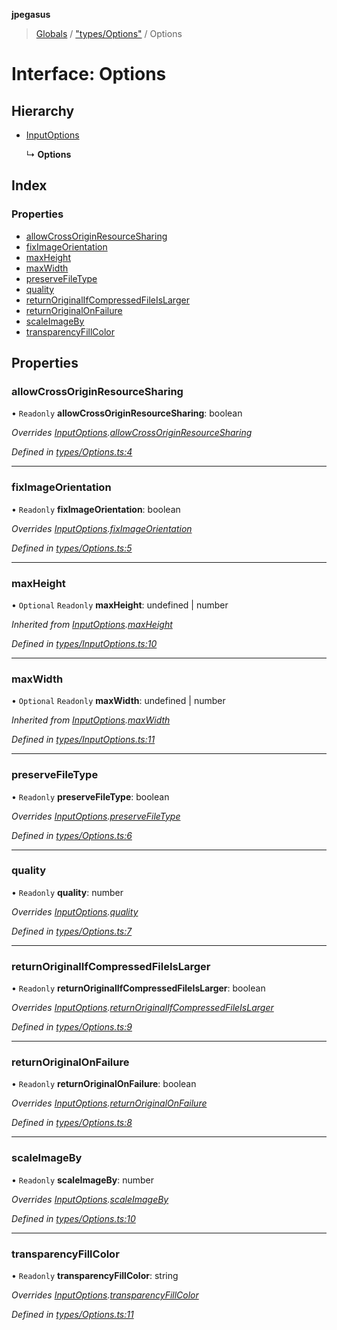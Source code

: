 **jpegasus**

> [Globals](../README.md) / ["types/Options"](../modules/_types_options_.md) / Options

# Interface: Options

## Hierarchy

* [InputOptions](_types_inputoptions_.inputoptions.md)

  ↳ **Options**

## Index

### Properties

* [allowCrossOriginResourceSharing](_types_options_.options.md#allowcrossoriginresourcesharing)
* [fixImageOrientation](_types_options_.options.md#fiximageorientation)
* [maxHeight](_types_options_.options.md#maxheight)
* [maxWidth](_types_options_.options.md#maxwidth)
* [preserveFileType](_types_options_.options.md#preservefiletype)
* [quality](_types_options_.options.md#quality)
* [returnOriginalIfCompressedFileIsLarger](_types_options_.options.md#returnoriginalifcompressedfileislarger)
* [returnOriginalOnFailure](_types_options_.options.md#returnoriginalonfailure)
* [scaleImageBy](_types_options_.options.md#scaleimageby)
* [transparencyFillColor](_types_options_.options.md#transparencyfillcolor)

## Properties

### allowCrossOriginResourceSharing

• `Readonly` **allowCrossOriginResourceSharing**: boolean

*Overrides [InputOptions](_types_inputoptions_.inputoptions.md).[allowCrossOriginResourceSharing](_types_inputoptions_.inputoptions.md#allowcrossoriginresourcesharing)*

*Defined in [types/Options.ts:4](https://github.com/TonyBrobston/jpegasus/blob/faa1275/src/types/Options.ts#L4)*

___

### fixImageOrientation

• `Readonly` **fixImageOrientation**: boolean

*Overrides [InputOptions](_types_inputoptions_.inputoptions.md).[fixImageOrientation](_types_inputoptions_.inputoptions.md#fiximageorientation)*

*Defined in [types/Options.ts:5](https://github.com/TonyBrobston/jpegasus/blob/faa1275/src/types/Options.ts#L5)*

___

### maxHeight

• `Optional` `Readonly` **maxHeight**: undefined \| number

*Inherited from [InputOptions](_types_inputoptions_.inputoptions.md).[maxHeight](_types_inputoptions_.inputoptions.md#maxheight)*

*Defined in [types/InputOptions.ts:10](https://github.com/TonyBrobston/jpegasus/blob/faa1275/src/types/InputOptions.ts#L10)*

___

### maxWidth

• `Optional` `Readonly` **maxWidth**: undefined \| number

*Inherited from [InputOptions](_types_inputoptions_.inputoptions.md).[maxWidth](_types_inputoptions_.inputoptions.md#maxwidth)*

*Defined in [types/InputOptions.ts:11](https://github.com/TonyBrobston/jpegasus/blob/faa1275/src/types/InputOptions.ts#L11)*

___

### preserveFileType

• `Readonly` **preserveFileType**: boolean

*Overrides [InputOptions](_types_inputoptions_.inputoptions.md).[preserveFileType](_types_inputoptions_.inputoptions.md#preservefiletype)*

*Defined in [types/Options.ts:6](https://github.com/TonyBrobston/jpegasus/blob/faa1275/src/types/Options.ts#L6)*

___

### quality

• `Readonly` **quality**: number

*Overrides [InputOptions](_types_inputoptions_.inputoptions.md).[quality](_types_inputoptions_.inputoptions.md#quality)*

*Defined in [types/Options.ts:7](https://github.com/TonyBrobston/jpegasus/blob/faa1275/src/types/Options.ts#L7)*

___

### returnOriginalIfCompressedFileIsLarger

• `Readonly` **returnOriginalIfCompressedFileIsLarger**: boolean

*Overrides [InputOptions](_types_inputoptions_.inputoptions.md).[returnOriginalIfCompressedFileIsLarger](_types_inputoptions_.inputoptions.md#returnoriginalifcompressedfileislarger)*

*Defined in [types/Options.ts:9](https://github.com/TonyBrobston/jpegasus/blob/faa1275/src/types/Options.ts#L9)*

___

### returnOriginalOnFailure

• `Readonly` **returnOriginalOnFailure**: boolean

*Overrides [InputOptions](_types_inputoptions_.inputoptions.md).[returnOriginalOnFailure](_types_inputoptions_.inputoptions.md#returnoriginalonfailure)*

*Defined in [types/Options.ts:8](https://github.com/TonyBrobston/jpegasus/blob/faa1275/src/types/Options.ts#L8)*

___

### scaleImageBy

• `Readonly` **scaleImageBy**: number

*Overrides [InputOptions](_types_inputoptions_.inputoptions.md).[scaleImageBy](_types_inputoptions_.inputoptions.md#scaleimageby)*

*Defined in [types/Options.ts:10](https://github.com/TonyBrobston/jpegasus/blob/faa1275/src/types/Options.ts#L10)*

___

### transparencyFillColor

• `Readonly` **transparencyFillColor**: string

*Overrides [InputOptions](_types_inputoptions_.inputoptions.md).[transparencyFillColor](_types_inputoptions_.inputoptions.md#transparencyfillcolor)*

*Defined in [types/Options.ts:11](https://github.com/TonyBrobston/jpegasus/blob/faa1275/src/types/Options.ts#L11)*
